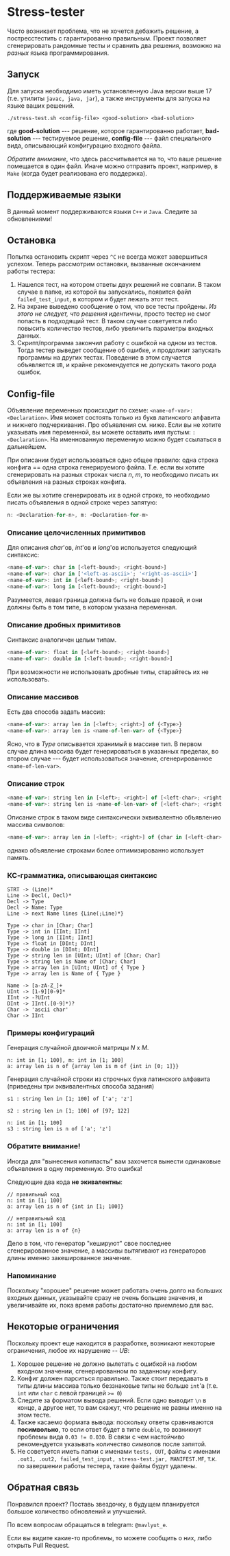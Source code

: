 # Stress-tester
Часто возникает проблема, что не хочется дебажить решение,
а постресстестить с гарантированно правильным. Проект позволяет
сгенерировать рандомные тесты и сравнить два решения, возможно
на _разных_ языка программирования.

## Запуск
Для запуска необходимо иметь установленную Java версии выше 17
(т.е. утилиты `javac, java, jar`), а также инструменты для 
запуска на языке ваших решений.

```shell
./stress-test.sh <config-file> <good-solution> <bad-solution>
```
где __good-solution__ --- решение, которое гарантированно работает,
__bad-solution__ --- тестируемое решение, __config-file__ ---
файл специального вида, описывающий конфигурацию входного файла.

_Обратите внимание_, что здесь рассчитывается на то, что ваше решение
помещается в один файл. Иначе можно отправить проект, например, 
в `Make` (когда будет реализована его поддержка).

## Поддерживаемые языки
В данный момент поддерживаются языки `C++` и `Java`. Следите 
за обновлениями!

## Остановка
Попытка остановить скрипт через `^C` не всегда может завершиться успехом.
Теперь рассмотрим остановки, вызванные окончанием работы тестера:
1. Нашелся тест, на котором ответы двух решений не совпали. В таком 
случае в папке, из которой вы запускались, появится файл `failed_test_input`,
в котором и будет лежать этот тест.
2. На экране выведено сообщение о том, что все тесты пройдены.
_Из этого не следует, что решения идентичны_, просто тестер не смог
попасть в подходящий тест. В таком случае советуется либо повысить
количество тестов, либо увеличить параметры входных данных.
3. Скрипт/программа закончил работу с ошибкой на одном из тестов. Тогда
тестер выведет сообщение об ошибке, и продолжит запускать программы 
на других тестах. Поведение в этом случается объявляется `UB`, и крайне
рекомендуется не допускать такого рода ошибок.

## Config-file
Объявление переменных происходит по схеме:
`<name-of-var>: <Declaration>`. Имя может состоять только из 
букв латинского алфавита и нижнего подчеркивания. Про объявления
см. ниже. Если вы не хотите указывать имя переменной, вы можете 
оставить имя пустым: `: <Declaration>`. На именнованную переменную
можно будет ссылаться в дальнейшем.

При описании будет использоваться одно общее правило:
одна строка конфига == одна строка генерируемого файла. Т.е. если
вы хотите сгенерировать на разных строках числа _n_, _m_, то 
необходимо писать их объявления на разных строках конфига.

Если же вы хотите сгенерировать их в одной строке, то необходимо
писать объявления в одной строке через запятую:
```javascript
n: <Declaration-for-n>, m: <Declaration-for-m>
```

### Описание целочисленных примитивов
Для описания _char_'ов, _int_'ов и _long_'ов используется следующий синтаксис:
```javascript
<name-of-var>: char in [<left-bound>; <right-bound>]
<name-of-var>: char in ['<left-as-ascii>'; '<right-as-ascii>']
<name-of-var>: int in [<left-bound>; <right-bound>]
<name-of-var>: long in [<left-bound>; <right-bound>]
```
Разумеется, левая граница должна быть не больше правой, и они должны
быть в том типе, в котором указана переменная.

### Описание дробных примитивов
Синтаксис аналогичен целым типам.
```javascript
<name-of-var>: float in [<left-bound>; <right-bound>]
<name-of-var>: double in [<left-bound>; <right-bound>]
```
При возможности не использовать дробные типы, старайтесь их не использовать.

### Описание массивов
Есть два способа задать массив:
```javascript
<name-of-var>: array len in [<left>; <right>] of {<Type>}
<name-of-var>: array len is <name-of-len-var> of {<Type>}
```
Ясно, что в _Type_ описывается хранимый в массиве тип. 
В первом случае длина массива будет генерироваться в указанных пределах,
во втором случае --- будет использоваться значение, сгенерированное
`<name-of-len-var>`.

### Описание строк
```javascript
<name-of-var>: string len in [<left>; <right>] of [<left-char>; <right-char>]
<name-of-var>: string len is <name-of-len-var> of [<left-char>; <right-char>]
```
Описание строк в таком виде синтаксически эквивалентно объявлению 
массива символов:
```javascript
<name-of-var>: array len in [<left>; <right>] of {char in [<left-char>; <right-char>]}
```
однако объявление строками более оптимизированно использует память.

### КС-грамматика, описывающая синтаксис
```jshelllanguage
STRT -> (Line)*
Line -> Decl(, Decl)*
Decl -> Type
Decl -> Name: Type
Line -> next Name lines {Line(;Line)*}

Type -> char in [Char; Char]
Type -> int in [IInt; IInt]
Type -> long in [IInt; IInt]
Type -> float in [DInt; DInt]
Type -> double in [DInt; DInt]
Type -> string len in [UInt; UInt] of [Char; Char]
Type -> string len is Name of [Char; Char]
Type -> array len in [UInt; UInt] of { Type }
Type -> array len is Name of { Type }

Name -> [a-zA-Z_]+
UInt -> [1-9][0-9]*
IInt -> -?UInt
DInt -> IInt(.[0-9]*)?
Char -> 'ascii char'
Char -> IInt
```

### Примеры конфигураций
Генерация случайной двоичной матрицы _N_ x _M_.
```sparksql
n: int in [1; 100], m: int in [1; 100]
a: array len is n of {array len is m of {int in [0; 1]}}
```
Генерация случайной строки из строчных букв латинского алфавита
(приведены три эквивалентных способа задания)

```sparksql
s1 : string len in [1; 100] of ['a'; 'z']

s2 : string len in [1; 100] of [97; 122]

n: int in [1; 100]
s3 : string len is n of ['a'; 'z']
```

### Обратите внимание!
Иногда для "вынесения копипасты" вам захочется вынести 
одинаковые объявления в одну переменную. Это ошибка!

Следующие два кода __не экивалентны__:
```sparksql
// правильный код
n: int in [1; 100]
a: array len is n of {int in [1; 100]}

// неправильный код
n: int in [1; 100]
a: array len is n of {n}
```
Дело в том, что генератор "кешируют" свое последнее сгенерированное
значение, а массивы вытягивают из генераторов длины именно закешированное
значение.

### Напоминание
Поскольку "хорошее" решение может работать очень долго на больших
входных данных, указывайте сразу не очень большие значения, и 
увеличивайте их, пока время работы достаточно приемлемо для вас.

## Некоторые ограничения
Поскольку проект еще находится в разработке, возникают 
некоторые ограничения, любое их нарушение -- _UB_: 
1. Хорошее решение не должно вылетать с ошибкой на любом входном
значении, сгенерированном по заданному конфигу.
2. Конфиг должен парситься правильно. Также стоит передавать
в типы длины массива только беззнаковые типы не больше `int`'а
(т.е. `int` или `char` с левой границей `>= 0`)
3. Следите за форматом вывода решений. Если одно выводит `\n`
в конце, а другое нет, то вам скажут, что решение не равны именно на
этом тесте.
4. Также касаемо формата вывода: поскольку ответы сравниваются
__посимвольно__, то если ответ будет в типе `double`, то возникнут
проблемы вида `0.03 != 0.030`. В связи с чем настойчиво рекомендуется
указывать количество символов после запятой. 
5. Не советуется иметь папки с именами `tests, OUT`,
файлы с именами `.out1, .out2, failed_test_input, stress-test.jar, MANIFEST.MF`,
т.к. по завершении работы тестера, такие файлы будут удалены.

## Обратная связь
Понравился проект? Поставь звездочку, в будущем планируется
большое количество обновлений и улучшений.

По всем вопросам обращаться в telegram: `@mavlyut_e`.

Если вы видите какие-то проблемы, то можете сообщить о них, либо
открыть Pull Request.